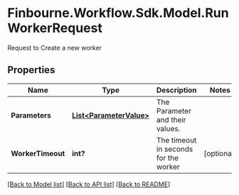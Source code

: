 # Finbourne.Workflow.Sdk.Model.RunWorkerRequest
Request to Create a new worker

## Properties

Name | Type | Description | Notes
------------ | ------------- | ------------- | -------------
**Parameters** | [**List&lt;ParameterValue&gt;**](ParameterValue.md) | The Parameter and their values. | 
**WorkerTimeout** | **int?** | The timeout in seconds for the worker | [optional] 

[[Back to Model list]](../README.md#documentation-for-models) [[Back to API list]](../README.md#documentation-for-api-endpoints) [[Back to README]](../README.md)


